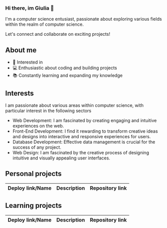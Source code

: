 ### Hi there, im Giulia 👋
I'm a computer science entusiast, passionate about exploring various fields within the realm of computer science.

Let's connect and collaborate on exciting projects!

## About me
- 🌱 Interested in 
- 💻 Enthusiastic about coding and building projects
- 📚 Constantly learning and expanding my knowledge

## Interests
I am passionate about various areas within computer science, with particular interest in the following sectors

- Web Development: I am fascinated by creating engaging and intuitive experiences on the web.
- Front-End Development: I find it rewarding to transform creative ideas and designs into interactive and responsive experiences for users.
- Database Development: Effective data management is crucial for the success of any project.
- Web Design: I am fascinated by the creative process of designing intuitive and visually appealing user interfaces.


## Personal projects
| Deploy link/Name      | Description | Repository link     |
| - | - | - |


## Learning projects
| Deploy link/Name      | Description | Repository link     |
| - | - | - |
